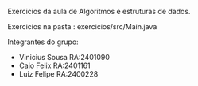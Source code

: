 Exercicios da aula de Algoritmos e estruturas de dados.

Exercicios na pasta : exercicios/src/Main.java

Integrantes do grupo:

- Vinicius Sousa RA:2401090
- Caio Felix RA:2401161
- Luiz Felipe RA:2400228
